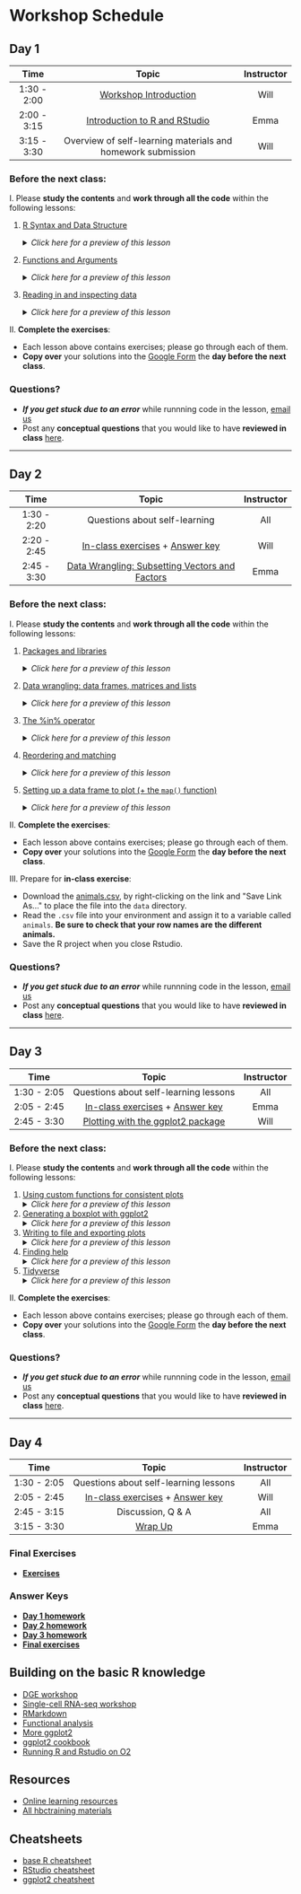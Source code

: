 # Workshop Schedule

## Day 1

| Time            |  Topic  | Instructor |
|:------------------------:|:------------------------------------------------:|:--------:|
| 1:30 - 2:00 | [Workshop Introduction](../lectures/Intro_to_workshop_in-person.pdf) | Will |
| 2:00 - 3:15 | [Introduction to R and RStudio](../lessons/01_introR-R-and-RStudio.md) | Emma |
| 3:15 - 3:30 | Overview of self-learning materials and homework submission | Will |

### Before the next class:

I. Please **study the contents** and **work through all the code** within the following lessons:
   1. [R Syntax and Data Structure](https://hbctraining.github.io/Intro-to-R-flipped/lessons/02_introR-syntax-and-data-structures.html)
      <details>
       <summary><i>Click here for a preview of this lesson</i></summary>
         <br>In order to utilize R effectively, you will need to understand what types of data you can use in R and also how you can store data in "objects" or "variables". <br><br>This lesson will cover:<br>
             - Assigning a value to a object<br>
             - What types of information can you store in R<br>
             - What are the different objects that you can use to store data in R<br><br>
        </details>
   
   2. [Functions and Arguments](../lessons/03_introR-functions-and-arguments.md)
      <details>
       <summary><i>Click here for a preview of this lesson</i></summary>
         <br>Functions are the basic "commands" used in R to get something done. To use functions (denoted by function_name followed by "()"), one has to enter some information within the parenthesis and optionally some arguments to change the default behavior of a function. 
         <br>You can also create your own functions! When you want to perform a task or a series of tasks more than once, creating a custom function is the best way to go. 
         <br><br>In this lesson you will explore:<br>
            - Using built-in functions<br>
            - Creating your own custom functions<br><br>
         </details>

   3. [Reading in and inspecting data](../lessons/06_reading_and_data_inspection.md)
      <details>
       <summary><i>Click here for a preview of this lesson</i></summary>
         <br>When using R, it is almost a certainty that you will have to bring data into the R environment. <br><br>In this lesson you will learn:<br>
            - Reading different types (formats) of data<br>
            - Inspecting the contents and structure of the dataset once you have read it in<br><br>
        </details>

II. **Complete the exercises**:
   * Each lesson above contains exercises; please go through each of them.
   * **Copy over** your solutions into the [Google Form](https://docs.google.com/forms/d/e/1FAIpQLSfL04I7TVfs5At3n7OCLBieUsJ8nxZgjbO6mQQwCzKoBG1iLA/viewform?usp=sf_link) the **day before the next class**.
   
### Questions?
* ***If you get stuck due to an error*** while runnning code in the lesson, [email us](mailto:hbctraining@hsph.harvard.edu) 
* Post any **conceptual questions** that you would like to have **reviewed in class** [here](https://PollEv.com/hbctraining945).

---

## Day 2

| Time            |  Topic  | Instructor |
|:------------------------:|:------------------------------------------------:|:--------:|
| 1:30 - 2:20 | Questions about self-learning | All |
| 2:20 - 2:45 | [In-class exercises](../activities/Day2_activities.md) + [Answer key](../activities/Day2_activities_answer_key.R) | Will |
| 2:45 - 3:30 | [Data Wrangling: Subsetting Vectors and Factors](../lessons/05_introR-data-wrangling.md) | Emma |

### Before the next class:

I. Please **study the contents** and **work through all the code** within the following lessons:

   1. [Packages and libraries](../lessons/04_introR_packages.md)
       <details>
         <summary><i>Click here for a preview of this lesson</i></summary>
           <br>Base R is incredibly powerful, but it cannot do everything. R has been built to encourage community involvement in expanding functionality. Thousands of supplemental add-ons, also called "packages" have been contributed by the community. Each package comprises of several functions that enable users to perform their desired analysis. <br><br>This lesson will cover:<br>
             - Descriptions of package repositories<br>
             - Installing a package<br>
             - Loading a package<br>
             - Accessing the documention for your installed packages and getting help<br><br>
         </details>
        
   2. [Data wrangling: data frames, matrices and lists](../lessons/07_introR-data-wrangling2.md)
       <details>
         <summary><i>Click here for a preview of this lesson</i></summary>
           <br>In class we covered data wrangling (extracting/subsetting) information from single-dimensional objects (vectors, factors). The next step is to learn how to wrangle data in two-dimensional objects.<br><br>This lesson will cover:<br>
             - Examining and extracting values from two-dimensional data structures using indices, row names, or column names<br>
             - Retreiving information from lists<br><br>
         </details>

   3. [The %in% operator](../lessons/08_identifying-matching-elements.md)
       <details>
         <summary><i>Click here for a preview of this lesson</i></summary>
           <br>Very often you will have to compare two vectors to figure out if, and which, values are common between them. The <code>%in%</code> operator can be used for this purpose.<br><br>This lesson will cover:<br>
             - Implementing the <code>%in%</code> operator to evaluate two vectors<br>
             - Distinguishing <code>%in%</code> from <code>==</code> and other logical operators<br>
             - Using <code>any()</code> and <code>all()</code> functions<br><br>
         </details>

   4. [Reordering and matching](../lessons/09_reordering-to-match-datasets.md)
       <details>
         <summary><i>Click here for a preview of this lesson</i></summary>
           <br>Sometimes you will want to rearrange values within a vector (row names or column names). The <code>match()</code> function can be very powerful for this task.<br><br>This lesson will cover:<br>
             - Maunually rearranging values within a vector<br>
             - Implementing the <code>match()</code> function to automatically rearrange the values within a vector<br><br>
         </details>

   5. [Setting up a data frame to plot (+ the `map()` function)](../lessons/10_setting_up_to_plot.md)
       <details>
         <summary><i>Click here for a preview of this lesson</i></summary>
           <br>We will be starting with visualization in the next class. To set up for this, you need to create a new metadata data frame with information from the counts data frame. You will need to use a function over every column within the counts data frame iteratively. You could do that manually, but it is error-prone; the <code>map()</code> family of functions makes this more efficient.<br><br>This lesson will cover:<br>
             - Utilizing <code>map_dbl()</code> to take the average of every column in a data frame<br>
             - Briefly discuss other functions within the <code>map()</code> family of functions<br>
             - Create a new data frame for plotting<br><br>
        </details>

II. **Complete the exercises**:
   * Each lesson above contains exercises; please go through each of them.
   * **Copy over** your solutions into the [Google Form](https://docs.google.com/forms/d/e/1FAIpQLSegEjBKDkK4TB7uhNfcBl6633hasPrGsYDnFuH683blpZNtfg/viewform?usp=sf_link) the **day before the next class**.

III. Prepare for **in-class exercise**:
   * Download the [animals.csv](https://raw.githubusercontent.com/hbctraining/Intro-to-R-flipped/master/data/animals.csv), by right-clicking on the link and "Save Link As..." to place the file into the `data` directory.
   * Read the `.csv` file into your environment and assign it to a variable called `animals`. **Be sure to check that your row names are the different animals.**
   * Save the R project when you close Rstudio.
   
### Questions?
* ***If you get stuck due to an error*** while runnning code in the lesson, [email us](mailto:hbctraining@hsph.harvard.edu) 
* Post any **conceptual questions** that you would like to have **reviewed in class** [here](https://PollEv.com/hbctraining945).

---

## Day 3

| Time            |  Topic  | Instructor |
|:------------------------:|:------------------------------------------------:|:--------:|
| 1:30 - 2:05 | Questions about self-learning lessons | All |
| 2:05 - 2:45 | [In-class exercises](../activities/Day3_activities.md) + [Answer key](../activities/Day3_activities_answer_key.R)| Emma |
| 2:45 - 3:30 | [Plotting with the ggplot2 package](../lessons/11_ggplot2.md) | Will |

### Before the next class:

I. Please **study the contents** and **work through all the code** within the following lessons:

   1. [Using custom functions for consistent plots](../lessons/11b_Custom_Functions_ggplot2.md)
      <details>
        <summary><i>Click here for a preview of this lesson</i></summary>
          <br>When creating your plots in ggplot2 you may want to have consistent formatting (using <code>theme()</code> functions) across your plots, e.g. if you are generating plots for a manuscript. <br><br>This lesson will cover:<br>
            - Developing a custom function for creating consistently formatted plots<br>
        </details>
   2. [Generating a boxplot with ggplot2](../lessons/12_boxplot_exercise.md)
        <details>
         <summary><i>Click here for a preview of this lesson</i></summary>
           <br>Previously, you created a scatterplot using ggplot2. However, ggplot2 can be used to create a very wide variety of plots. One of the other frequently used plots you can create with ggplot2 is a barplot.<br><br>This lesson will cover:<br>
              - Creating and customizing a barplot using ggplot2<br>
         </details>
   3. [Writing to file and exporting plots](../lessons/13_exporting_data_and_plots.md)
         <details>
            <summary><i>Click here for a preview of this lesson</i></summary>
             <br>Now that you have completed some analysis in R, you will need to eventually export that work out of R/RStudio. R provides lots of flexibility in what and how you export your data and plots.<br><br>This lesson will cover:<br>
                - Exporting your figures from R using a variety of file formats<br>
                - Writing your data from R to a file<br>
          </details>
   4. [Finding help](../lessons/14_finding_help.md)
         <details>
            <summary><i>Click here for a preview of this lesson</i></summary>
             <br>Hopefully, this course has given you the basic tools you need to be successful when using R. However, it would be impossible to cover every aspect of R and you will need to be able to troubleshoot future issues as they arise.<br><br>This lesson will cover:<br>
                - Suggestions for how to best ask for help<br>
                - Where to look for help<br>
          </details>
   6. [Tidyverse](../lessons/15_tidyverse.md)
         <details>
            <summary><i>Click here for a preview of this lesson</i></summary>
             <br>The <a href="https://tidyverse.tidyverse.org/articles/paper.html">Tidyverse suite of integrated packages</a> are designed to work together to make common data science operations more user friendly. Tidyverse is becoming increasingly prevalent and it is necessary that R users are conversant in the basics of Tidyverse. We have already used two Tidyverse packages in this workshop (<code>ggplot2</code> and <code>purrr</code>) and in this lesson we will learn some key features from a few additional packages that make up Tidyverse. <br><br>This lesson will cover:<br>
                - Usage of pipes for connecting together multiple commands<br>
                - Tibbles for two-dimensional data storage<br>
                - Data wrangling within Tidyverse
          </details>

II. **Complete the exercises**:
   * Each lesson above contains exercises; please go through each of them.
   * **Copy over** your solutions into the [Google Form](https://docs.google.com/forms/d/e/1FAIpQLSdelYtXxCGQZOWd2T28REjU5NC_NS4n-HZte8OEgFXS6Q5wcA/viewform?usp=sf_link) the **day before the next class**.
   
### Questions?
* ***If you get stuck due to an error*** while runnning code in the lesson, [email us](mailto:hbctraining@hsph.harvard.edu) 
* Post any **conceptual questions** that you would like to have **reviewed in class** [here](https://PollEv.com/hbctraining945).

---

## Day 4

| Time            |  Topic  | Instructor |
|:------------------------:|:------------------------------------------------:|:--------:|
| 1:30 - 2:05 | Questions about self-learning lessons | All |
| 2:05 - 2:45 | [In-class exercises](../activities/Day4_activities.md) + [Answer key](../activities/Day4_activities_answer_key.R) | Will |
| 2:45 - 3:15 | Discussion, Q & A | All |
| 3:15 - 3:30 | [Wrap Up](../lectures/R_workshop_wrapup_in-person.pdf) | Emma |

### Final Exercises
* [**Exercises**](https://hbctraining.github.io/Intro-to-R/homework/Intro_to_R_hw.html)

### Answer Keys
* [**Day 1 homework**](../homework/day1_hw_answer-key.R)
* [**Day 2 homework**](../homework/day2_hw_answer-key.R)
* [**Day 3 homework**](../homework/day3_hw_answer-key.R)
* [**Final exercises**](https://hbctraining.github.io/Intro-to-R/homework/Intro_to_R_key.html)

## Building on the basic R knowledge
* [DGE workshop](https://hbctraining.github.io/DGE_workshop_salmon/)
* [Single-cell RNA-seq workshop](https://hbctraining.github.io/scRNA-seq/)
* [RMarkdown](https://hbctraining.github.io/Training-modules/Rmarkdown/)
* [Functional analysis](https://hbctraining.github.io/Training-modules/DGE-functional-analysis/)
* [More ggplot2](https://hbctraining.github.io/publication_perfect/)
* [ggplot2 cookbook](http://www.cookbook-r.com/Graphs/)
* [Running R and Rstudio on O2](https://harvardmed.atlassian.net/wiki/spaces/O2/pages/1623425967/RStudio+on+O2)

## Resources
* [Online learning resources](https://hbctraining.github.io/bioinformatics_online/lists/online_trainings.html)
* [All hbctraining materials](https://hbctraining.github.io/main)

## Cheatsheets
* [base R cheatsheet](../cheatsheets/base-r.pdf)
* [RStudio cheatsheet](../cheatsheets/rstudio-ide.pdf)
* [ggplot2 cheatsheet](../cheatsheets/data-visualization-2.1.pdf)
